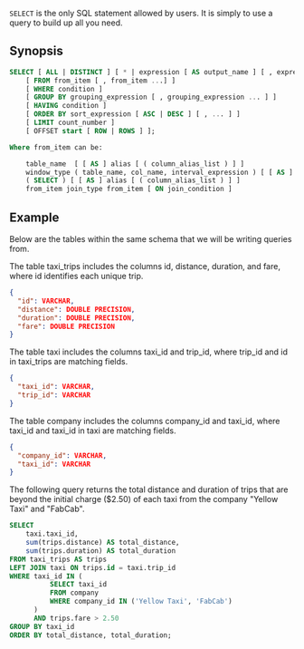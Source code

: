 `SELECT` is the only SQL statement allowed by users. It is simply to use a query to build up all you need.

## Synopsis
```sql
SELECT [ ALL | DISTINCT ] [ * | expression [ AS output_name ] [ , expression [ AS output_name ] ... ] ]
    [ FROM from_item [ , from_item ...] ]
    [ WHERE condition ]
    [ GROUP BY grouping_expression [ , grouping_expression ... ] ]
    [ HAVING condition ]
    [ ORDER BY sort_expression [ ASC | DESC ] [ , ... ] ]
    [ LIMIT count_number ]
    [ OFFSET start [ ROW | ROWS ] ];
```

```sql
Where from_item can be:

    table_name  [ [ AS ] alias [ ( column_alias_list ) ] ]
    window_type ( table_name, col_name, interval_expression ) [ [ AS ] alias [ ( column_alias_list ) ] ] 
    ( SELECT ) [ [ AS ] alias [ ( column_alias_list ) ] ] 
    from_item join_type from_item [ ON join_condition ]
```

## Example
Below are the tables within the same schema that we will be writing queries from.

The table taxi_trips includes the columns id, distance, duration, and fare, where id identifies each unique trip.

```json
{
  "id": VARCHAR,
  "distance": DOUBLE PRECISION,
  "duration": DOUBLE PRECISION,
  "fare": DOUBLE PRECISION
}
```

The table taxi includes the columns taxi_id and trip_id, where trip_id and id in taxi_trips are matching fields.

```json
{
  "taxi_id": VARCHAR,
  "trip_id": VARCHAR
}
```

The table company includes the columns company_id and taxi_id, where taxi_id and taxi_id in taxi are matching fields.

```json
{
  "company_id": VARCHAR,
  "taxi_id": VARCHAR
}
```

The following query returns the total distance and duration of trips that are beyond the initial charge ($2.50) of each taxi from the company "Yellow Taxi" and "FabCab".

```sql
SELECT 
    taxi.taxi_id, 
    sum(trips.distance) AS total_distance, 
    sum(trips.duration) AS total_duration
FROM taxi_trips AS trips
LEFT JOIN taxi ON trips.id = taxi.trip_id
WHERE taxi_id IN (
          SELECT taxi_id
          FROM company
          WHERE company_id IN ('Yellow Taxi', 'FabCab')
      )
      AND trips.fare > 2.50
GROUP BY taxi_id
ORDER BY total_distance, total_duration;
```
